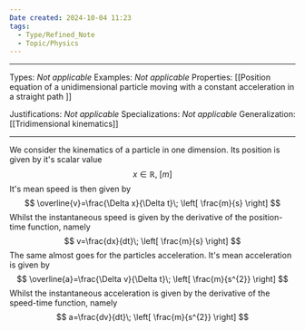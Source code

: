 ```yaml
---
Date created: 2024-10-04 11:23
tags:
  - Type/Refined_Note
  - Topic/Physics
---
```


---

Types: _Not applicable_
Examples: _Not applicable_
Properties: [[Position equation of a unidimensional particle moving with a constant acceleration in a straight path ]]

Justifications: _Not applicable_
Specializations: _Not applicable_
Generalization: [[Tridimensional kinematics]]

---

We consider the kinematics of a particle in one dimension. Its position is given by it's scalar value $$ x\in \mathbb{R},\; \left[ m \right]  $$It's mean speed is then given by $$ \overline{v}=\frac{\Delta x}{\Delta t}\; \left[ \frac{m}{s} \right]  $$Whilst the instantaneous speed is given by the derivative of the position-time function, namely $$ v=\frac{dx}{dt}\; \left[ \frac{m}{s} \right]  $$
The same almost goes for the particles acceleration. It's mean acceleration is given by$$ \overline{a}=\frac{\Delta v}{\Delta t}\; \left[ \frac{m}{s^{2}} \right]  $$Whilst the instantaneous acceleration is given by the derivative of the speed-time function, namely $$ a=\frac{dv}{dt}\; \left[ \frac{m}{s^{2}} \right]  $$





